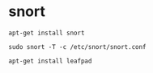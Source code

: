 # snort

<code>apt-get install snort</code><br>

<code>sudo snort -T -c /etc/snort/snort.conf</code><br>

<code>apt-get install leafpad</code><br>
